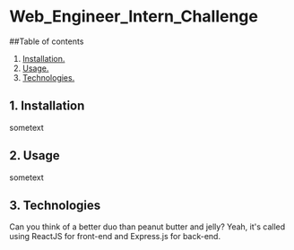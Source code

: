 # Web_Engineer_Intern_Challenge

##Table of contents
1. [ Installation. ](#install)
2. [ Usage. ](#usage)
3. [ Technologies. ](#tech)

<a name="install"></a>
## 1. Installation

sometext

<a name="usage"></a>
## 2. Usage

sometext

<a name="tech"></a>
## 3. Technologies

Can you think of a better duo than peanut butter and jelly? Yeah, it's called using ReactJS for front-end and Express.js for back-end.
